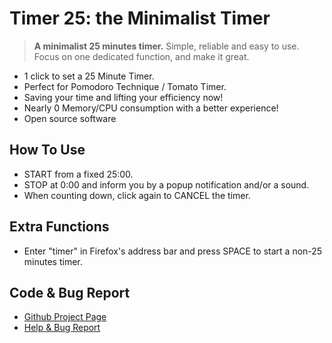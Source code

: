 # Timer 25: the Minimalist Timer

> **A minimalist 25 minutes timer.** Simple, reliable and easy to use.  
> Focus on one dedicated function, and make it great.  

* 1 click to set a 25 Minute Timer.
* Perfect for Pomodoro Technique / Tomato Timer.
* Saving your time and lifting your efficiency now!
* Nearly 0 Memory/CPU consumption with a better experience!
* Open source software

## How To Use
* START from a fixed 25:00.
* STOP at 0:00 and inform you by a popup notification and/or a sound.
* When counting down, click again to CANCEL the timer.

## Extra Functions
* Enter "timer" in Firefox's address bar and press SPACE to start a non-25 minutes timer.

## Code & Bug Report
* [Github Project Page](https://github.com/kyan001/WebExtensions/tree/master/FirefoxExt_Timer25)
* [Help & Bug Report](https://github.com/kyan001/WebExtensions/issues)
